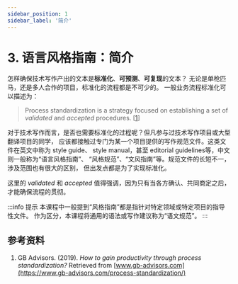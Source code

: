 ```yaml
---
sidebar_position: 1
sidebar_label: '简介'
---
```


# 3. 语言风格指南：简介

怎样确保技术写作产出的文本是**标准化**、**可预测**、**可复现**的文本？
无论是单枪匹马，还是多人合作的项目，标准化的流程都是不可少的。
一般业务流程标准化可以描述为：

> Process standardization is a strategy focused on establishing
> a set of *validated* and *accepted* procedures. [[1]]

对于技术写作而言，是否也需要标准化的过程呢？但凡参与过技术写作项目或大型翻译项目的同学，
应该都接触过专门为某一个项目提供的写作规范文件。这类文件在英文中称为 style guide、
style manual，甚至 editorial guidelines等，中文则一般称为“语言风格指南”、
“风格规范”、“文风指南”等。规范文件的长短不一，涉及范围也有很大的区别，
但出发点都是为了实现标准化。

这里的 *validated* 和 *accepted* 值得强调，因为只有当各方确认、共同商定之后，
才能确保流程的贯彻。

:::info 提示
本课程中一般提到“风格指南”都是指针对特定领域或特定项目的指导性文件。
作为区分，本课程将通用的语法或写作建议称为“语文规范”。
:::

## 参考资料

1. GB Advisors. (2019). *How to gain productivity through
   process standardization?* Retrieved from
   [www.gb-advisors.com](https://www.gb-advisors.com/process-standardization/)

[1]: https://www.gb-advisors.com/process-standardization/